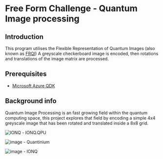 # Free Form Challenge - Quantum Image processing 

## Introduction
This program utilises the Flexible Representation of Quantum Images (also known as [FRQI](https://qiskit.org/textbook/ch-applications/image-processing-frqi-neqr.html))  A greyscale checkerboard image is encoded, then rotations and translations of the image matrix are processed.

## Prerequisites
* [Microsoft Azure QDK](https://docs.microsoft.com/en-gb/azure/quantum/install-overview-qdk)

## Background info
Quantum Image Processing is an fast growing field within the quantum computing space, this project explores that field by encoding a simple 4x4 greyscale image that has been rotated and translated inside a 8x8 grid. 



![IONQ](https://user-images.githubusercontent.com/84477843/162621078-e65f4196-13af-4987-8ab2-b340788a0411.png) - IONQ.QPU


![image](https://user-images.githubusercontent.com/84477843/162621089-0e2d74f6-da55-481d-8748-9d9cb723e62a.png) - Quantinium


![image](https://user-images.githubusercontent.com/84477843/162621091-1fd481c2-3831-4a28-9311-8039ab18c02f.png) - IONQ

